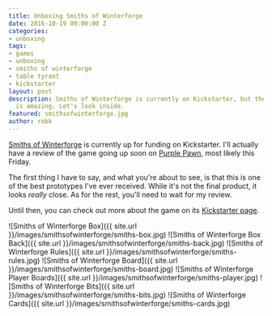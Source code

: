 ```yaml
---
title: Unboxing Smiths of Winterforge
date: 2016-10-19 00:00:00 Z
categories:
- unboxing
tags:
- games
- unboxing
- smiths of winterforge
- table tyrant
- kickstarter
layout: post
description: Smiths of Winterforge is currently on Kickstarter, but the prototype
  is amazing. Let's look inside.
featured: smithsofwinterforge.jpg
author: robk
---
```


[Smiths of Winterforge](https://www.kickstarter.com/projects/allofthed/smiths-of-winterforge-a-game-for-2-5-dwarven-black) is currently up for funding on Kickstarter. I'll actually have a review of the game going up soon on [Purple Pawn](http://purplepawn.com), most likely this Friday.

The first thing I have to say, and what you're about to see, is that this is one of the best prototypes I've ever received. While it's not the final product, it looks *really* close. As for the rest, you'll need to wait for my review.

Until then, you can check out more about the game on its [Kickstarter page](https://www.kickstarter.com/projects/allofthed/smiths-of-winterforge-a-game-for-2-5-dwarven-black).

![Smiths of Winterforge Box]({{ site.url }}/images/smithsofwinterforge/smiths-box.jpg)
![Smiths of Winterforge Box Back]({{ site.url }}/images/smithsofwinterforge/smiths-back.jpg)
![Smiths of Winterforge Rules]({{ site.url }}/images/smithsofwinterforge/smiths-rules.jpg)
![Smiths of Winterforge Board]({{ site.url }}/images/smithsofwinterforge/smiths-board.jpg)
![Smiths of Winterforge Player Boards]({{ site.url }}/images/smithsofwinterforge/smiths-player.jpg)
![Smiths of Winterforge Bits]({{ site.url }}/images/smithsofwinterforge/smiths-bits.jpg)
![Smiths of Winterforge Cards]({{ site.url }}/images/smithsofwinterforge/smiths-cards.jpg)
